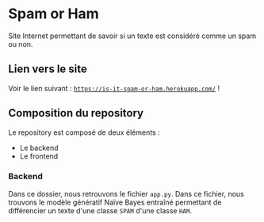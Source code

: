 # Spam or Ham
Site Internet permettant de savoir si un texte est considéré comme un spam ou non.

## Lien vers le site
Voir le lien suivant : [`https://is-it-spam-or-ham.herokuapp.com/`](https://is-it-spam-or-ham.herokuapp.com/) !

## Composition du repository
Le repository est composé de deux éléments :
* Le backend
* Le frontend

### Backend
Dans ce dossier, nous retrouvons le fichier `app.py`. Dans ce fichier, nous trouvons le modèle génératif Naïve Bayes entraîné permettant de différencier un texte d'une classe `SPAM` d'une classe `HAM`.
